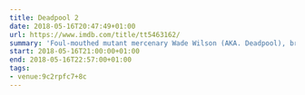 ```yaml
---
title: Deadpool 2
date: 2018-05-16T20:47:49+01:00
url: https://www.imdb.com/title/tt5463162/
summary: 'Foul-mouthed mutant mercenary Wade Wilson (AKA. Deadpool), brings together a team of fellow mutant rogues to protect a young boy with supernatural abilities from the brutal, time-traveling cyborg, Cable.'
start: 2018-05-16T21:00:00+01:00
end: 2018-05-16T22:57:00+01:00
tags:
- venue:9c2rpfc7+8c
---
```

